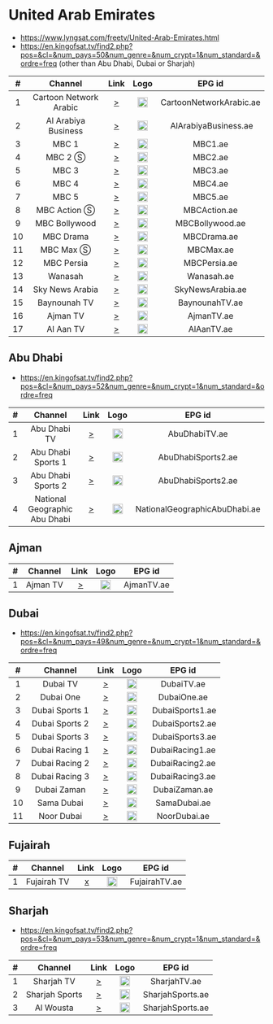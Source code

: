 <h1>United Arab Emirates</h1>

* https://www.lyngsat.com/freetv/United-Arab-Emirates.html
* https://en.kingofsat.tv/find2.php?pos=&cl=&num_pays=50&num_genre=&num_crypt=1&num_standard=&ordre=freq (other than Abu Dhabi, Dubai or Sharjah)

| #  |        Channel         |                                                                                               Link                                                                                               |                                                     Logo                                                     |                  EPG id                  |
|:--:|:----------------------:|:------------------------------------------------------------------------------------------------------------------------------------------------------------------------------------------------:|:------------------------------------------------------------------------------------------------------------:|:----------------------------------------:|
| 1  | Cartoon Network Arabic |                                               [>](https://shls-cartoon-net-prod-dub.shahid.net/out/v1/dc4aa87372374325a66be458f29eab0f/index.m3u8)                                               | <img height="20" src="https://upload.wikimedia.org/wikipedia/commons/b/bb/Cartoon_Network_Arabic_logo.png"/> |         CartoonNetworkArabic.ae          |
| 2  |  Al Arabiya Business   |                                                            [>](https://live.alarabiya.net/alarabiapublish/aswaaq.smil/playlist.m3u8)                                                             |                           <img height="20" src="https://i.imgur.com/eEV4r6J.jpg"/>                           |           AlArabiyaBusiness.ae           |
| 3  |         MBC 1          |                                                     [>](https://mbc1-enc.edgenextcdn.net/out/v1/0965e4d7deae49179172426cbfb3bc5e/index.m3u8)                                                     |                           <img height="20" src="https://i.imgur.com/CiA3plN.png"/>                           |                 MBC1.ae                  |
| 4  |        MBC 2 Ⓢ         |                                                                       [>](http://37.122.156.107:4000/play/a07g/index.m3u8)                                                                       |                           <img height="20" src="https://i.imgur.com/n9mSHuP.png"/>                           |                 MBC2.ae                  |
| 5  |         MBC 3          |                                                  [>](https://shls-mbc3-prod-dub.shahid.net/out/v1/d5bbe570e1514d3d9a142657d33d85e6/index.m3u8)                                                   |                           <img height="20" src="https://i.imgur.com/PVt8OPN.png"/>                           |                 MBC3.ae                  |
| 6  |         MBC 4          |                                                  [>](https://mbc4-prod-dub-ak.akamaized.net/out/v1/c08681f81775496ab4afa2bac7ae7638/index.m3u8)                                                  |                           <img height="20" src="https://i.imgur.com/BcXASJp.png"/>                           |                 MBC4.ae                  |
| 7  |         MBC 5          |                                                  [>](https://shls-mbc5-prod-dub.shahid.net/out/v1/2720564b6a4641658fdfb6884b160da2/index.m3u8)                                                   |                           <img height="20" src="https://i.imgur.com/fRWaDyF.png"/>                           |                 MBC5.ae                  |
| 8  |      MBC Action Ⓢ      |                                                                       [>](http://37.122.156.107:4000/play/a07h/index.m3u8)                                                                       |                           <img height="20" src="https://i.imgur.com/OWZAghw.png"/>                           |               MBCAction.ae               |
| 9  |     MBC Bollywood      |                                              [>](https://shls-mbcbollywood-prod-dub.shahid.net/out/v1/a79c9d7ef2a64a54a64d5c4567b3462a/index.m3u8)                                               |                           <img height="20" src="https://i.imgur.com/TTAGFHG.png"/>                           |             	MBCBollywood.ae             |
| 10 |       MBC Drama        |                                                     [>](https://mbc1-enc.edgenextcdn.net/out/v1/b0b3a0e6750d4408bb86d703d5feffd1/index.m3u8)                                                     |                           <img height="20" src="https://i.imgur.com/g5PWnqp.png"/>                           |              		MBCDrama.ae               |
| 11 |       MBC Max Ⓢ        |                                                                       [>](http://37.122.156.107:4000/play/a07i/index.m3u8)                                                                       |                           <img height="20" src="https://i.imgur.com/A02CptP.png"/>                           |              				MBCMax.ae               |
| 12 |       MBC Persia       |                                                [>](https://shls-mbcpersia-prod-dub.shahid.net/out/v1/bdc7cd0d990e4c54808632a52c396946/index.m3u8)                                                |                           <img height="20" src="https://i.imgur.com/4FXiyjn.png"/>                           |            					MBCPersia.ae             |
| 13 |        Wanasah         |                                                 [>](https://shls-wanasah-prod-dub.shahid.net/out/v1/c84ef3128e564b74a6a796e8b6287de6/index.m3u8)                                                 |                           <img height="20" src="https://i.imgur.com/nLtiXNf.png"/>                           |              				Wanasah.ae              |
| 14 |    Sky News Arabia     |                                                                        [>](https://stream.skynewsarabia.com/hls/sna.m3u8)                                                                        |                           <img height="20" src="https://i.imgur.com/SvjU4h6.png"/>                           |          					SkyNewsArabia.ae           |
| 15 |    Baynounah TV     |                                                         [>](https://vo-live.cdb.cdn.orange.com/Content/Channel/Baynounah/HLS/index.m3u8)                                                         |    <img height="20" src="https://static.wikia.nocookie.net/logopedia/images/6/60/Baynounah_tv_2023.png"/>    |          					BaynounahTV.ae          |
| 16 |    Ajman TV     |                                                  [>](https://dacastmmd.mmdlive.lldns.net/dacastmmd/8eb0e912b49142d7a01d779c9374aba9/index.m3u8)                                                  |    <img height="20" src="https://pbs.twimg.com/profile_images/1085187553563561990/KRKuK_iW_400x400.jpg"/>    |          					AjmanTV.ae          |
| 17 |    Al Aan TV     |                                                  [>](https://shls-live-ak.akamaized.net/out/v1/dfbdea4c1bf149629764e58c6ff314c8/index.m3u8)                                                  |    <img height="20" src="https://upload.wikimedia.org/wikipedia/commons/7/76/Al_Aan_TV_new_Logo.png"/>    |          					AlAanTV.ae          |

<h2>Abu Dhabi</h2>

* https://en.kingofsat.tv/find2.php?pos=&cl=&num_pays=52&num_genre=&num_crypt=1&num_standard=&ordre=freq

| #   |            Channel            | Link  | Logo | EPG id |
|:---:|:-----------------------------:|:-----:|:----:|:------:|
| 1   |         Abu Dhabi TV          | [>](http://admdn2.cdn.mangomolo.com/adtv/smil:adtv.stream.smil/chunklist.m3u8) | <img height="20" src="https://i.imgur.com/7cNke07.png"/> | AbuDhabiTV.ae |
| 2   |      Abu Dhabi Sports 1       | [>](https://vo-live.cdb.cdn.orange.com/Content/Channel/AbuDhabiSportsChannel1/HLS/index.m3u8) | <img height="20" src="https://upload.wikimedia.org/wikipedia/commons/thumb/7/7a/Abu_Dhabi_Sports_logo_2023.svg/2560px-Abu_Dhabi_Sports_logo_2023.svg.png"/> | AbuDhabiSports2.ae |
| 3   |      Abu Dhabi Sports 2       | [>](https://vo-live.cdb.cdn.orange.com/Content/Channel/AbuDhabiSportsChannel2/HLS/index.m3u8) | <img height="20" src="https://upload.wikimedia.org/wikipedia/commons/thumb/7/7a/Abu_Dhabi_Sports_logo_2023.svg/2560px-Abu_Dhabi_Sports_logo_2023.svg.png"/> | AbuDhabiSports2.ae |
| 4   | National Geographic Abu Dhabi | [>](https://admdn2.cdn.mangomolo.com/nagtv/smil:nagtv.stream.smil/playlist.m3u8) | <img height="20" src="https://i.imgur.com/fNA00VF.png"/> | NationalGeographicAbuDhabi.ae |

<h2>Ajman</h2>

| #   | Channel        | Link  | Logo | EPG id |
|:---:|:--------------:|:-----:|:----:|:------:|
| 1   | Ajman TV | [>](https://dacastmmd.mmdlive.lldns.net/dacastmmd/8eb0e912b49142d7a01d779c9374aba9/index.m3u8) | <img height="20" src="https://www.lyngsat.com/logo/tv/aa/ajman-tv-ae.png"/> | AjmanTV.ae |

<h2>Dubai</h2>

* https://en.kingofsat.tv/find2.php?pos=&cl=&num_pays=49&num_genre=&num_crypt=1&num_standard=&ordre=freq

| #  |    Channel     | Link  | Logo | EPG id |
|:--:|:--------------:|:-----:|:----:|:------:|
| 1  |    Dubai TV    | [>](https://dmisxthvll.cdn.mgmlcdn.com/dubaitvht/smil:dubaitv.stream.smil/playlist.m3u8) | <img height="20" src="https://i.imgur.com/wZMkKF7.png"/> | DubaiTV.ae |
| 2  |   Dubai One    | [>](https://dminnvll.cdn.mangomolo.com/dubaione/smil:dubaione.stream.smil/playlist.m3u8) | <img height="20" src="https://upload.wikimedia.org/wikipedia/commons/7/7d/Dubaione-logo.png"/> | DubaiOne.ae |
| 3  | Dubai Sports 1 | [>](https://dmitnthfr.cdn.mgmlcdn.com/dubaisports/smil:dubaisports.stream.smil/chunklist.m3u8) | <img height="20" src="https://www.lyngsat.com/logo/tv/dd/dubai-sports-ae.png"/> | DubaiSports1.ae |
| 4  | Dubai Sports 2 | [>](https://dmitwlvvll.cdn.mangomolo.com/dubaisportshd/smil:dubaisportshd.smil/index.m3u8) | <img height="20" src="https://www.lyngsat.com/logo/tv/dd/dubai-sports-ae.png"/> | DubaiSports2.ae |
| 5  | Dubai Sports 3 | [>](https://dmitwlvvll.cdn.mangomolo.com/dubaisportshd5/smil:dubaisportshd5.smil/index.m3u8) | <img height="20" src="https://www.lyngsat.com/logo/tv/dd/dubai-sports-ae.png"/> | DubaiSports3.ae |
| 6  | Dubai Racing 1 | [>](https://dmisvthvll.cdn.mgmlcdn.com/events/smil:events.stream.smil/playlist.m3u8) | <img height="20" src="https://www.lyngsat.com/logo/tv/dd/dubai-racing-ae.png"/> | DubaiRacing1.ae |
| 7  | Dubai Racing 2 | [>](https://dmithrvll.cdn.mangomolo.com/dubairacing/smil:dubairacing.smil/playlist.m3u8) | <img height="20" src="https://www.lyngsat.com/logo/tv/dd/dubai-racing-ae.png"/> | DubaiRacing2.ae |
| 8  | Dubai Racing 3 | [>](https://dmithrvll.cdn.mangomolo.com/dubaimubasher/smil:dubaimubasher.smil/playlist.m3u8) | <img height="20" src="https://www.lyngsat.com/logo/tv/dd/dubai-racing-ae.png"/> | DubaiRacing3.ae |
| 9  |  Dubai Zaman   | [>](https://dmiffthvll.cdn.mangomolo.com/dubaizaman/smil:dubaizaman.stream.smil/playlist.m3u8) | <img height="20" src="https://www.lyngsat.com/logo/tv/dd/dubai-zaman-ae.png"/> | DubaiZaman.ae |
| 10 |   Sama Dubai   | [>](https://dmieigthvll.cdn.mgmlcdn.com/samadubaiht/smil:samadubai.stream.smil/playlist.m3u8) | <img height="20" src="https://i.imgur.com/bF6I3N1.jpg"/> | SamaDubai.ae |
| 11 |   Noor Dubai   | [>](https://dmiffthvll.cdn.mangomolo.com/noordubaitv/smil:noordubaitv.smil/playlist.m3u8) | <img height="20" src="https://i.imgur.com/DLe7ZuM.png"/> | NoorDubai.ae |

<h2>Fujairah</h2>

| #   | Channel        | Link  | Logo | EPG id |
|:---:|:--------------:|:-----:|:----:|:------:|
| 1   | Fujairah TV | [x]() | <img height="20" src="https://www.lyngsat.com/logo/tv/ff/fujairah-tv-ae.png"/> | FujairahTV.ae |


<h2>Sharjah</h2>

* https://en.kingofsat.tv/find2.php?pos=&cl=&num_pays=53&num_genre=&num_crypt=1&num_standard=&ordre=freq

| # | Channel        | Link  | Logo |      EPG id      |
|:-:|:--------------:|:-----:|:----:|:----------------:|
| 1 | Sharjah TV | [>](https://svs.itworkscdn.net/smc1live/smc1.smil/playlist.m3u8) | <img height="20" src="https://www.lyngsat.com/logo/tv/ss/sharjah-tv-ae.png"/> |   SharjahTV.ae   |
| 2 | Sharjah Sports | [>](https://svs.itworkscdn.net/smc4sportslive/smc4.smil/playlist.m3u8) | <img height="20" src="https://i.imgur.com/IaRaabJ.jpg"/> | SharjahSports.ae |
| 3 | Al Wousta | [>](https://svs.itworkscdn.net/alwoustalive/alwoustatv.smil/playlist.m3u8) | <img height="20" src="https://i5.satexpat.com/cha/ae/al-wousta-95x90.gif"/> | SharjahSports.ae |

